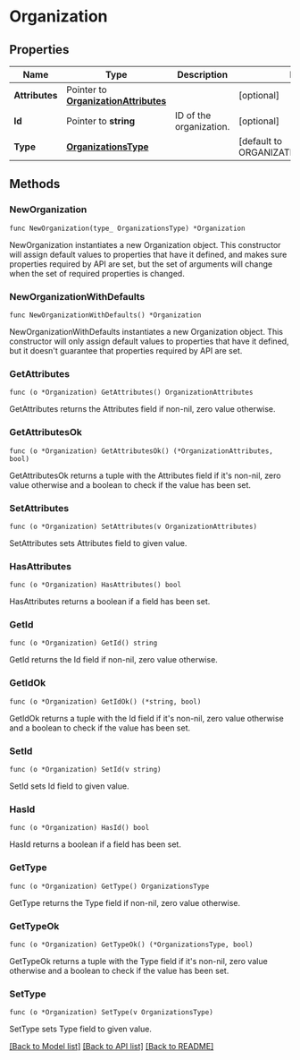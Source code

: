 # Organization

## Properties

| Name           | Type                                                               | Description             | Notes                               |
| -------------- | ------------------------------------------------------------------ | ----------------------- | ----------------------------------- |
| **Attributes** | Pointer to [**OrganizationAttributes**](OrganizationAttributes.md) |                         | [optional]                          |
| **Id**         | Pointer to **string**                                              | ID of the organization. | [optional]                          |
| **Type**       | [**OrganizationsType**](OrganizationsType.md)                      |                         | [default to ORGANIZATIONSTYPE_ORGS] |

## Methods

### NewOrganization

`func NewOrganization(type_ OrganizationsType) *Organization`

NewOrganization instantiates a new Organization object.
This constructor will assign default values to properties that have it defined,
and makes sure properties required by API are set, but the set of arguments
will change when the set of required properties is changed.

### NewOrganizationWithDefaults

`func NewOrganizationWithDefaults() *Organization`

NewOrganizationWithDefaults instantiates a new Organization object.
This constructor will only assign default values to properties that have it defined,
but it doesn't guarantee that properties required by API are set.

### GetAttributes

`func (o *Organization) GetAttributes() OrganizationAttributes`

GetAttributes returns the Attributes field if non-nil, zero value otherwise.

### GetAttributesOk

`func (o *Organization) GetAttributesOk() (*OrganizationAttributes, bool)`

GetAttributesOk returns a tuple with the Attributes field if it's non-nil, zero value otherwise
and a boolean to check if the value has been set.

### SetAttributes

`func (o *Organization) SetAttributes(v OrganizationAttributes)`

SetAttributes sets Attributes field to given value.

### HasAttributes

`func (o *Organization) HasAttributes() bool`

HasAttributes returns a boolean if a field has been set.

### GetId

`func (o *Organization) GetId() string`

GetId returns the Id field if non-nil, zero value otherwise.

### GetIdOk

`func (o *Organization) GetIdOk() (*string, bool)`

GetIdOk returns a tuple with the Id field if it's non-nil, zero value otherwise
and a boolean to check if the value has been set.

### SetId

`func (o *Organization) SetId(v string)`

SetId sets Id field to given value.

### HasId

`func (o *Organization) HasId() bool`

HasId returns a boolean if a field has been set.

### GetType

`func (o *Organization) GetType() OrganizationsType`

GetType returns the Type field if non-nil, zero value otherwise.

### GetTypeOk

`func (o *Organization) GetTypeOk() (*OrganizationsType, bool)`

GetTypeOk returns a tuple with the Type field if it's non-nil, zero value otherwise
and a boolean to check if the value has been set.

### SetType

`func (o *Organization) SetType(v OrganizationsType)`

SetType sets Type field to given value.

[[Back to Model list]](../README.md#documentation-for-models) [[Back to API list]](../README.md#documentation-for-api-endpoints) [[Back to README]](../README.md)
